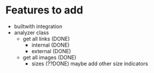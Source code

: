 # Features to add

- builtwith integration
- analyzer class
    - get all links (DONE)
        - internal (DONE)
        - external (DONE)
    - get all images (DONE)
        - sizes (??DONE) maybe add other size indicators 